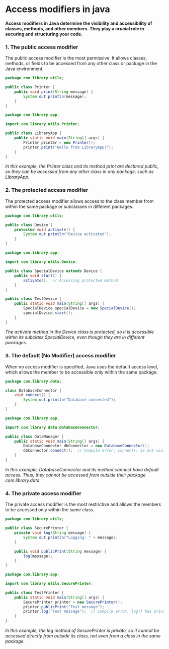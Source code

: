 # Access modifiers in java
**Access modifiers in Java determine the visibility and accessibility of classes, methods, and other members. They play a crucial role in securing and structuring your code.**

### 1. The public access modifier
The public access modifier is the most permissive. It allows classes, methods, or fields to be accessed from any other class or package in the Java environment.
``` Java
package com.library.utils;

public class Printer {
    public void print(String message) {
        System.out.println(message);
    }
}

package com.library.app;

import com.library.utils.Printer;

public class LibraryApp {
    public static void main(String[] args) {
        Printer printer = new Printer();
        printer.print("Hello from LibraryApp!");
    }
}
```
*In this example, the Printer class and its method print are declared public, so they can be accessed from any other class in any package, such as LibraryApp.*

### 2. The protected access modifier
The protected access modifier allows access to the class member from within the same package or subclasses in different packages.
``` Java
package com.library.utils;

public class Device {
    protected void activate() {
        System.out.println("Device activated");
    }
}

package com.library.app;

import com.library.utils.Device;

public class SpecialDevice extends Device {
    public void start() {
        activate();  // Accessing protected method
    }
}

public class TestDevice {
    public static void main(String[] args) {
        SpecialDevice specialDevice = new SpecialDevice();
        specialDevice.start();
    }
}
```
*The activate method in the Device class is protected, so it is accessible within its subclass SpecialDevice, even though they are in different packages.*

### 3. The default (No Modifier) access modifier
When no access modifier is specified, Java uses the default access level, which allows the member to be accessible only within the same package.
``` Java
package com.library.data;

class DatabaseConnector {
    void connect() {
        System.out.println("Database connected");
    }
}

package com.library.app;

import com.library.data.DatabaseConnector;

public class DataManager {
    public static void main(String[] args) {
        DatabaseConnector dbConnector = new DatabaseConnector();
        dbConnector.connect();  // Compile error: connect() is not visible
    }
}
```
*In this example, DatabaseConnector and its method connect have default access. Thus, they cannot be accessed from outside their package com.library.data.*

### 4. The private access modifier
The private access modifier is the most restrictive and allows the members to be accessed only within the same class.
``` Java
package com.library.utils;

public class SecurePrinter {
    private void log(String message) {
        System.out.println("Logging: " + message);
    }

    public void publicPrint(String message) {
        log(message);
    }
}

package com.library.app;

import com.library.utils.SecurePrinter;

public class TestPrinter {
    public static void main(String[] args) {
        SecurePrinter printer = new SecurePrinter();
        printer.publicPrint("Test message");
        printer.log("Test message");  // Compile error: log() has private access in SecurePrinter
    }
}
```
*In this example, the log method of SecurePrinter is private, so it cannot be accessed directly from outside its class, not even from a class in the same package.*